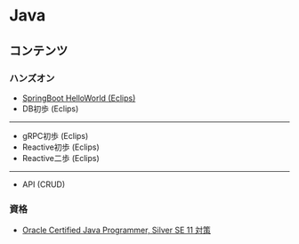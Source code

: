 # Java

## コンテンツ

### ハンズオン

- [SpringBoot HelloWorld (Eclips)](./springboot_helloworld.md)
- DB初歩 (Eclips)
----
- gRPC初歩 (Eclips)
- Reactive初歩 (Eclips)
- Reactive二歩 (Eclips)
----
- API (CRUD)

### 資格

- [Oracle Certified Java Programmer, Silver SE 11 対策](./ocjp_silver.md)
